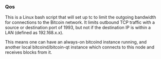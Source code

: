### Qos ###

This is a Linux bash script that will set up tc to limit the outgoing bandwidth for connections to the Bitcoin network. It limits outbound TCP traffic with a source or destination port of 1993, but not if the destination IP is within a LAN (defined as 192.168.x.x).

This means one can have an always-on bitcoind instance running, and another local bitcoind/bitcoin-qt instance which connects to this node and receives blocks from it.
